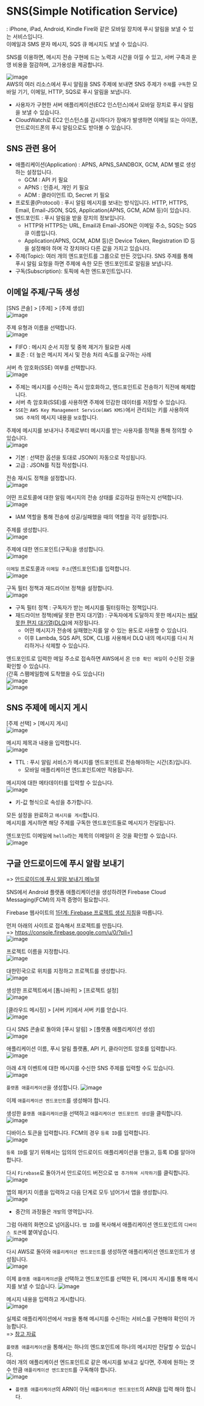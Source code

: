 # SNS(Simple Notification Service)

: iPhone, iPad, Android, Kindle Fire와 같은 모바일 장치에 푸시 알림을 보낼 수 있는 서비스입니다.   
이메일과 SMS 문자 메시지, SQS 큐 메시지도 보낼 수 있습니다.

SNS를 이용하면, 메시지 전송 구현에 드는 노력과 시간을 아낄 수 있고, 서버 구축과 운영 비용을 절감하며, 고가용성을 제공합니다.

![image](https://user-images.githubusercontent.com/43658658/147905787-f7629c0f-6642-4e5e-9c7c-cde048caa0d3.png)   
AWS의 여러 리소스에서 푸시 알림을 SNS 주제에 보내면 SNS 주제가 `주제`를 `구독`한 모바일 기기, 이메일, HTTP, SQS로 푸시 알림을 보냅니다.   
* 사용자가 구현한 서버 애플리케이션(EC2 인스턴스)에서 모바일 장치로 푸시 알림을 보낼 수 있습니다.   
* CloudWatch로 EC2 인스턴스를 감시하다가 장애가 발생하면 이메일 또는 아이폰, 안드로이드폰의 푸시 알림으로도 받아볼 수 있습니다.

## SNS 관련 용어

* 애플리케이션(Application) : APNS, APNS_SANDBOX, GCM, ADM 별로 생성하는 설정입니다. 
  - GCM : API 키 필요
  - APNS : 인증서, 개인 키 필요
  - ADM : 클라이언트 ID, Secret 키 필요
* 프로토콜(Protocol) : 푸시 알림 메시지를 보내는 방식입니다. HTTP, HTTPS, Email, Email-JSON, SQS, Application(APNS, GCM, ADM 등)이 있습니다.
* 엔드포인트 : 푸시 알림을 받을 장치의 정보입니다. 
  - HTTP와 HTTPS는 URL, Email과 Email-JSON은 이메일 주소, SQS는 SQS 큐 이름입니다. 
  - Application(APNS, GCM, ADM 등)은 Device Token, Registration ID 등을 설정해야 하며 각 장치마다 다른 값을 가지고 있습니다.
* 주제(Topic): 여러 개의 엔드포인트를 그룹으로 만든 것입니다. SNS 주제를 통해 푸시 알림 요청을 하면 주제에 속한 모든 엔드포인트로 알림을 보냅니다.
* 구독(Subscription): 토픽에 속한 엔드포인트입니다.

## 이메일 주제/구독 생성

[SNS 콘솔] > [주제] > [주제 생성]   
![image](https://user-images.githubusercontent.com/43658658/147908676-69e0908b-e135-47d4-9b1a-80704c5ddfbe.png)

주제 유형과 이름을 선택합니다.   
![image](https://user-images.githubusercontent.com/43658658/147908799-f315b88c-7108-4268-8d8f-2dcfba095a19.png)   
* FIFO : 메시지 순서 지정 및 중복 제거가 필요한 사례
* 표준 : 더 높은 메시지 게시 및 전송 처리 속도를 요구하는 사례

서버 측 암호화(SSE) 여부를 선택합니다.   
![image](https://user-images.githubusercontent.com/43658658/147908907-cb0c3e8b-8330-4391-99e2-a1a1d634e1ca.png)   
* 주제는 메시지를 수신하는 즉시 암호화하고, 엔드포인트로 전송하기 직전에 해제합니다.
* 서버 측 암호화(SSE)를 사용하면 주제에 민감한 데이터를 저장할 수 있습니다. 
* `SSE`는 `AWS Key Management Service(AWS KMS)`에서 관리되는 키를 사용하여 `SNS 주제`의 메시지 내용을 `보호`합니다.

주제에 메시지를 보내거나 주제로부터 메시지를 받는 사용자를 정책을 통해 정의할 수 있습니다.   
![image](https://user-images.githubusercontent.com/43658658/147909069-25f2c23a-a890-4d8c-a97c-d328022ff0f7.png)   
* 기본 : 선택한 옵션을 토대로 JSON이 자동으로 작성됩니다.
* 고급 : JSON를 직접 작성합니다.

전송 재시도 정책을 설정합니다.   
![image](https://user-images.githubusercontent.com/43658658/147909171-9fbf31a3-410f-4ece-93bd-ae45a35641c9.png)

어떤 프로토콜에 대한 알림 메시지의 전송 상태를 로깅하길 원하는지 선택합니다.
![image](https://user-images.githubusercontent.com/43658658/147909557-8b0de0bb-b04c-45d8-8ca9-b3c390dfa31e.png)
* IAM 역할을 통해 전송에 성공/실패했을 때의 역할을 각각 설정합니다.

주제를 생성합니다.   
![image](https://user-images.githubusercontent.com/43658658/147909803-bd0076ce-d1a6-4436-a6bc-a72a5bd2d1e0.png)

주제에 대한 엔드포인트(구독)을 생성합니다.   
![image](https://user-images.githubusercontent.com/43658658/147909850-42806fa1-8465-470a-b7ed-25092e9ce89c.png)

`이메일` 프로토콜과 `이메일 주소`(엔드포인트)를 입력합니다.   
![image](https://user-images.githubusercontent.com/43658658/147909949-053e1048-8d5f-45a5-9df1-d201133c88a0.png)

구독 필터 정책과 재드라이브 정책을 설정합니다.   
![image](https://user-images.githubusercontent.com/43658658/147910002-8f7c6934-10ec-4212-9223-f05ef3b8d3e0.png)   
* 구독 필터 정책 : 구독자가 받는 메시지를 필터링하는 정책입니다.
* 재드라이브 정책(배달 못한 편지 대기열) : 구독자에게 도달하지 못한 메시지는 [배달 못한 편지 대기열(DLQ)](https://docs.aws.amazon.com/ko_kr/sns/latest/dg/sns-dead-letter-queues.html)에 저장됩니다.
  - 어떤 메시지가 전송에 실패했는지를 알 수 있는 용도로 사용할 수 있습니다.
  - 이후 Lambda, SQS API, SDK, CLI를 사용해서 DLQ 내의 메시지를 다시 처리하거나 삭제할 수 있습니다. 

엔드포인트로 입력한 메일 주소로 접속하면 AWS에서 온 `인증 확인 메일`이 수신된 것을 확인할 수 있습니다.   
(간혹 스팸메일함에 도착했을 수도 있습니다)   
![image](https://user-images.githubusercontent.com/43658658/147910510-2cf5edd2-034a-40f1-8ed8-bc8eabc24455.png)   
![image](https://user-images.githubusercontent.com/43658658/147910530-13e66fd0-60b5-4cb2-a6c9-6a0cbf1ad9f6.png)

## SNS 주제에 메시지 게시

[주제 선택] > [메시지 게시]   
![image](https://user-images.githubusercontent.com/43658658/147910596-4b6f1a24-9308-486d-8151-a07ba4a78a40.png)

메시지 제목과 내용을 입력합니다.   
![image](https://user-images.githubusercontent.com/43658658/147910758-9caad858-d9ac-495e-9e0b-cd965b086dea.png)   
* TTL : 푸시 알림 서비스가 메시지를 엔드포인트로 전송해야하는 시간(초)입니다.
  - 모바일 애플리케이션 엔드포인트에만 적용됩니다.

메시지에 대한 메타데이터를 입력할 수 있습니다.   
![image](https://user-images.githubusercontent.com/43658658/147910962-696fa1d0-e4e8-417c-af9b-62c15fb94c33.png)   
* 키-값 형식으로 속성을 추가합니다.

모든 설정을 완료하고 `메시지를 게시`합니다.   
메시지를 게시하면 해당 주제를 구독한 엔드포인트들로 메시지가 전달됩니다.

엔드포인트 이메일에 `hello`라는 제목의 이메일이 온 것을 확인할 수 있습니다.   
![image](https://user-images.githubusercontent.com/43658658/147911029-ec545162-153e-4f2b-b358-3f5afa211cb0.png)

## 구글 안드로이드에 푸시 알람 보내기

=> [안드로이드에 푸시 알람 보내기 메뉴얼](https://aws.amazon.com/ko/premiumsupport/knowledge-center/create-android-push-messaging-sns/)

SNS에서 Android 플랫폼 애플리케이션을 생성하려면 Firebase Cloud Messaging(FCM)의 자격 증명이 필요합니다.

Firebase 웹사이트의 [1단계: Firebase 프로젝트 생성 지침](https://firebase.google.com/docs/web/setup/#create-firebase-project)을 따릅니다.

먼저 아래의 사이트로 접속해서 프로젝트를 만듭니다.   
=> https://console.firebase.google.com/u/0/?pli=1   
![image](https://user-images.githubusercontent.com/43658658/147915412-f44b5a4f-be51-4292-ad83-cf0c38359370.png)

프로젝트 이름을 지정합니다.   
![image](https://user-images.githubusercontent.com/43658658/147915458-6c1f55ca-dc8e-4786-a852-6acf616a8bf3.png)

대한민국으로 위치를 지정하고 프로젝트를 생성합니다.   
![image](https://user-images.githubusercontent.com/43658658/147915488-129d37a1-36ae-4d2f-80c2-1a265fe00104.png)

생성한 프로젝트에서 [톱니바퀴] > [프로젝트 설정]   
![image](https://user-images.githubusercontent.com/43658658/147915958-a9393ef6-b8ff-4fe7-928a-7c542235d688.png)

[클라우드 메시징] > [서버 키]에서 서버 키를 얻습니다.   
![image](https://user-images.githubusercontent.com/43658658/147916000-221971d7-cfad-4c3f-8347-1d32e0d9296e.png)

다시 SNS 콘솔로 돌아와 [푸시 알림] > [플랫폼 애플리케이션 생성]   
![image](https://user-images.githubusercontent.com/43658658/147913847-8f9765f3-f00d-4714-af40-6efa41030655.png)

애플리케이션 이름, 푸시 알림 플랫폼, API 키, 클라이언트 암호를 입력합니다.   
![image](https://user-images.githubusercontent.com/43658658/147916086-1b266ee7-9a42-4f26-a384-7b1a01fd467d.png)

아래 4개 이벤트에 대한 메시지를 수신한 SNS 주제를 입력할 수도 있습니다.   
![image](https://user-images.githubusercontent.com/43658658/147914063-efea82a2-060f-4b3a-a7fb-77dfc966b054.png)

`플랫폼 애플리케이션`을 생성합니다.
![image](https://user-images.githubusercontent.com/43658658/147916234-4c86289d-e7b3-4c53-b944-047b472cd84e.png)   

이제 `애플리케이션 엔드포인트`를 생성해야 합니다.

생성한 `플랫폼 애플리케이션`을 선택하고 `애플리케이션 엔드포인트 생성`을 클릭합니다.   
![image](https://user-images.githubusercontent.com/43658658/147916659-ff64396e-6fbd-4393-a391-4411b0648bd6.png)

디바이스 토큰을 입력합니다. FCM의 경우 `등록 ID`를 입력합니다.    
![image](https://user-images.githubusercontent.com/43658658/147939131-9960fd16-a637-4e28-8968-239ee426d6a6.png)   

`등록 ID`를 알기 위해서는 임의의 안드로이드 애플리케이션을 만들고, 등록 ID를 알아야 합니다.   

다시 `Firebase`로 돌아가서 안드로이드 버전으로 `앱 추가하여 시작하기`를 클릭합니다.   
![image](https://user-images.githubusercontent.com/43658658/147933569-606d4145-1d86-45e6-8efe-342730810d85.png)

앱의 패키지 이름을 입력하고 다음 단계로 모두 넘어가서 앱을 생성합니다.   
![image](https://user-images.githubusercontent.com/43658658/147939720-df3a851b-7a7e-45cb-85e0-8511b309ee04.png)   
* 중간의 과정들은 `개발`의 영역입니다.

그럼 아래의 화면으로 넘어옵니다. `앱 ID`를 복사해서 애플리케이션 엔드포인트의 `디바이스 토큰`에 붙여넣습니다.   
![image](https://user-images.githubusercontent.com/43658658/147939517-15cc7981-f957-4204-8807-5a3e4434d23c.png)

다시 AWS로 돌아와 `애플리케이션 엔드포인트`를 생성하면 애플리케이션 엔드포인트가 생성됩니다.   
![image](https://user-images.githubusercontent.com/43658658/147939583-1477fec4-91e4-40d3-8ba3-b67afaac75fa.png)

이제 `플랫폼 애플리케이션`을 선택하고 엔드포인트를 선택한 뒤, [메시지 게시]를 통해 메시지를 보낼 수 있습니다.
![image](https://user-images.githubusercontent.com/43658658/147939891-a9552be1-a9c8-4315-b308-6e95af5d58b2.png)

메시지 내용을 입력하고 게시합니다.   
![image](https://user-images.githubusercontent.com/43658658/147940158-a2aaf28e-1d92-413a-b6c4-cafbc46ea455.png)

실제로 애플리케이션에서 `개발`을 통해 메시지를 수신하는 서비스를 구현해야 확인이 가능합니다.   
=> [참고 자료](https://maejing.tistory.com/entry/Android-FCM%EC%9D%84-%EC%9D%B4%EC%9A%A9%ED%95%B4-Push-%EA%B5%AC%ED%98%84%ED%95%98%EA%B8%B0)

`플랫폼 애플리케이션`을 통해서는 하나의 엔드포인트에 하나의 메시지만 전달할 수 있습니다.   
여러 개의 애플리케이션 엔드포인트로 같은 메시지를 보내고 싶다면, 주제에 원하는 갯수 만큼 `애플리케이션 엔드포인트`를 구독해야 합니다.   
![image](https://user-images.githubusercontent.com/43658658/147940872-99201801-8fbe-4d86-8728-8c982d9dcbc0.png)
* `플랫폼 애플리케이션`의 ARN이 아닌 `애플리케이션 엔드포인트`의 ARN을 입력 해야 합니다.



































